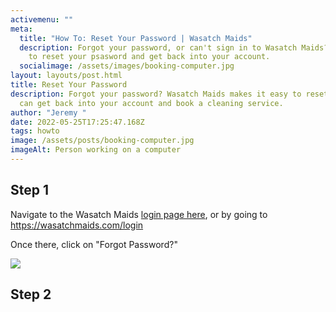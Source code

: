 ```yaml
---
activemenu: ""
meta:
  title: "How To: Reset Your Password | Wasatch Maids"
  description: Forgot your password, or can't sign in to Wasatch Maids? Learn how
    to reset your psasword and get back into your account.
  socialimage: /assets/images/booking-computer.jpg
layout: layouts/post.html
title: Reset Your Password
description: Forgot your password? Wasatch Maids makes it easy to reset so you
  can get back into your account and book a cleaning service.
author: "Jeremy "
date: 2022-05-25T17:25:47.168Z
tags: howto
image: /assets/posts/booking-computer.jpg
imageAlt: Person working on a computer
---
```

## Step 1

Navigate to the Wasatch Maids <a href="/login.html">login page here</a>, or by going to https://wasatchmaids.com/login

Once there, click on "Forgot Password?"

![](/assets/posts/booking-computer.jpg)

## Step 2